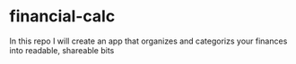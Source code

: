 # financial-calc
In this repo I will create an app that organizes and categorizs your finances into readable, shareable bits
